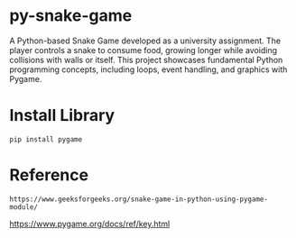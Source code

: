 # py-snake-game
A Python-based Snake Game developed as a university assignment. The player controls a snake to consume food, growing longer while avoiding collisions with walls or itself. This project showcases fundamental Python programming concepts, including loops, event handling, and graphics with Pygame.


# Install Library
```
pip install pygame
```


# Reference
```
https://www.geeksforgeeks.org/snake-game-in-python-using-pygame-module/
```
https://www.pygame.org/docs/ref/key.html
```
